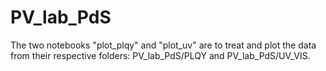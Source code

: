 # PV_lab_PdS

The two notebooks "plot_plqy" and "plot_uv" are to treat and plot the data from their respective folders: PV_lab_PdS/PLQY and PV_lab_PdS/UV_VIS. 
